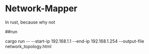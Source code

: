 # Network-Mapper
In rust, because why not

##run

cargo run -- --start-ip 192.168.1.1 --end-ip 192.168.1.254 --output-file network_topology.html
